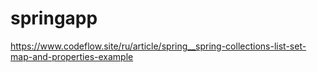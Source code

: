 # springapp 
https://www.codeflow.site/ru/article/spring__spring-collections-list-set-map-and-properties-example
